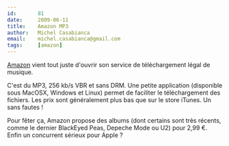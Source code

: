 ```yaml
---
id:       81
date:     2009-06-11
title:    Amazon MP3
author:   Michel Casabianca
email:    michel.casabianca@gmail.com
tags:     [amazon]
---
```


[Amazon](http://www.amazon.fr) vient tout juste d'ouvrir son service de téléchargement légal de musique.

<!--more-->

C'est du MP3, 256 kb/s VBR et sans DRM. Une petite application (disponible sous MacOSX, Windows et Linux) permet de faciliter le téléchargement des fichiers. Les prix sont généralement plus bas que sur le store iTunes. Un sans fautes !

Pour fêter ça, Amazon propose des albums (dont certains sont très récents, comme le dernier BlackEyed Peas, Depeche Mode ou U2) pour 2,99 €. Enfin un concurrent sérieux pour Apple ?
